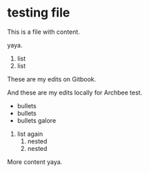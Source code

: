 # testing file

This is a file with content.

yaya.

1. list
2. list

These are my edits on Gitbook.

And these are my edits locally for Archbee test.

* bullets
* bullets
* bullets galore

1. list again
   1. nested
   2. nested

More content yaya.
